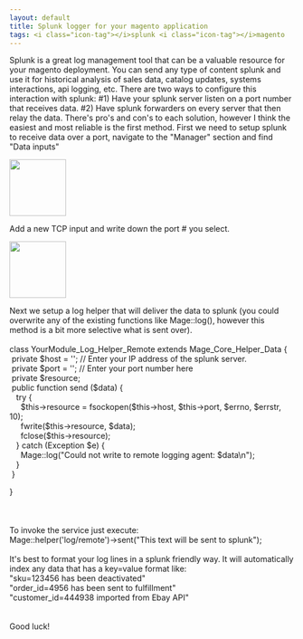 ```yaml
---
layout: default
title: Splunk logger for your magento application
tags: <i class="icon-tag"></i>splunk <i class="icon-tag"></i>magento
---
```

<p>Splunk is a great log management tool that can be a valuable resource for your magento deployment. You can send any type of content splunk and use it for historical analysis of sales data, catalog updates, systems interactions, api logging, etc. There are two ways to configure this interaction with splunk: #1) Have your splunk server listen on a port number that receives data. #2) Have splunk forwarders on every server that then relay the data. There's pro's and con's to each solution, however I think the easiest and most reliable is the first method. First we need to setup splunk to receive data over a port, navigate to the "Manager" section and find "Data inputs"</p>
<p><img class="posterous_plugin_object posterous_plugin_object_image" src="http://getfile7.posterous.com/getfile/files.posterous.com/webhines/1hv0NfRz8bzVIYc5mduMRkf1BxKPkZaxDOKiB11LBHMBc8nmtPY4LqoSZHqb/Unknown-4.png.thumb100.jpg?content_part=SlL8sipoRJkhPgJjKuCR" alt="" width="100" height="100" /></p>
<p>Add a new TCP input and write down the port # you select.</p>
<p><img class="posterous_plugin_object posterous_plugin_object_image" src="http://getfile3.posterous.com/getfile/files.posterous.com/webhines/TrZdM9NXeP15AH3uXMp4zSyxElv6zXZ5h0k7sMknuc0kFmFBtPMFUAYFLmSl/Unknown-3.png.thumb100.jpg?content_part=h79COLv4yXbFmMFv4aSR" alt="" width="100" height="100" /></p>
<p>Next we setup a log helper that will deliver the data to splunk (you could overwrite any of the existing functions like Mage::log(), however this method is a bit more selective what is sent over). <br /> <br />class YourModule_Log_Helper_Remote extends Mage_Core_Helper_Data { <br />&nbsp;private $host = ''; // Enter your IP address of the splunk server. <br />&nbsp;private $port = ''; // Enter your port number here <br />&nbsp;private $resource; <br />&nbsp;public function send ($data) { <br />&nbsp;&nbsp; try { <br />&nbsp;&nbsp; &nbsp; $this-&gt;resource = fsockopen($this-&gt;host, $this-&gt;port, $errno, $errstr, 10); <br />&nbsp;&nbsp; &nbsp; fwrite($this-&gt;resource, $data); <br />&nbsp;&nbsp; &nbsp; fclose($this-&gt;resource); <br />&nbsp;&nbsp; } catch (Exception $e) { <br />&nbsp;&nbsp; &nbsp; Mage::log("Could not write to remote logging agent: $data\n"); <br />&nbsp;&nbsp; } <br />&nbsp;}</p>
<p>} <br /> <br /> <br /> <br />To invoke the service just execute: <br /> Mage::helper('log/remote')-&gt;sent("This text will be sent to splunk"); <br /> <br />It's best to format your log lines in a splunk friendly way. It will automatically index any data that has a key=value format like: <br /> "sku=123456 has been deactivated" <br /> "order_id=4956 has been sent to fulfillment" <br /> "customer_id=444938 imported from Ebay API" <br /> <br /> <br />Good luck!</p>
